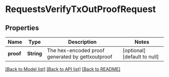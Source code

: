 # RequestsVerifyTxOutProofRequest

## Properties
Name | Type | Description | Notes
------------ | ------------- | ------------- | -------------
**proof** | **String** | The hex-encoded proof generated by gettxoutproof | [optional] [default to null]

[[Back to Model list]](../README.md#documentation-for-models) [[Back to API list]](../README.md#documentation-for-api-endpoints) [[Back to README]](../README.md)


